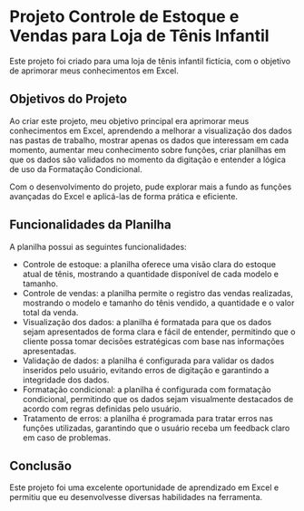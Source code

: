 # Projeto Controle de Estoque e Vendas para Loja de Tênis Infantil
Este projeto foi criado para uma loja de tênis infantil fictícia, com o objetivo de aprimorar meus conhecimentos em Excel.

## Objetivos do Projeto
Ao criar este projeto, meu objetivo principal era aprimorar meus conhecimentos em Excel, aprendendo a melhorar a visualização dos dados nas pastas de trabalho, mostrar apenas os dados que interessam em cada momento, aumentar meu conhecimento sobre funções, criar planilhas em que os dados são validados no momento da digitação e entender a lógica de uso da Formatação Condicional.

Com o desenvolvimento do projeto, pude explorar mais a fundo as funções avançadas do Excel e aplicá-las de forma prática e eficiente.

## Funcionalidades da Planilha
A planilha possui as seguintes funcionalidades:
* Controle de estoque: a planilha oferece uma visão clara do estoque atual de tênis, mostrando a quantidade disponível de cada modelo e tamanho.
* Controle de vendas: a planilha permite o registro das vendas realizadas, mostrando o modelo e tamanho do tênis vendido, a quantidade e o valor total da venda.
* Visualização dos dados: a planilha é formatada para que os dados sejam apresentados de forma clara e fácil de entender, permitindo que o cliente possa tomar decisões estratégicas com base nas informações apresentadas.
* Validação de dados: a planilha é configurada para validar os dados inseridos pelo usuário, evitando erros de digitação e garantindo a integridade dos dados.
* Formatação condicional: a planilha é configurada com formatação condicional, permitindo que os dados sejam visualmente destacados de acordo com regras definidas pelo usuário.
* Tratamento de erros: a planilha é programada para tratar erros nas funções utilizadas, garantindo que o usuário receba um feedback claro em caso de problemas.

## Conclusão
Este projeto foi uma excelente oportunidade de aprendizado em Excel e permitiu que eu desenvolvesse diversas habilidades na ferramenta.
